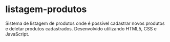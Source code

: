 # listagem-produtos
Sistema de listagem de produtos onde é possível cadastrar novos produtos e deletar produtos cadastrados. Desenvolvido utilizando HTML5, CSS e JavaScript.
